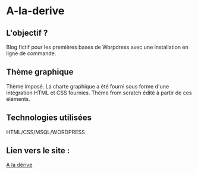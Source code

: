 # A-la-derive

## L'objectif ?
Blog fictif pour les premières bases de Worpdress avec une installation en ligne de commande.

## Thème graphique
Thème imposé. La charte graphique a été fourni sous forme d'une intégration HTML et CSS fournies. Thème from scratch édité à partir de ces éléments.

## Technologies utilisées
HTML/CSS/MSQL/WORDPRESS

## Lien vers le site : 
[A la dérive](http://www.devweb.luna-graphica.fr/AlaDerive/)
